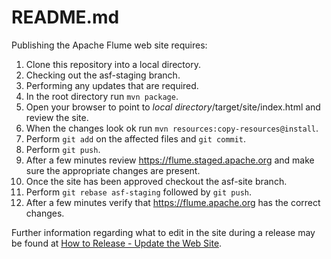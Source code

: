 # README.md

Publishing the Apache Flume web site requires:

1. Clone this repository into a local directory.
2. Checking out the asf-staging branch.
3. Performing any updates that are required.
4. In the root directory run `mvn package`.
5. Open your browser to point to *local directory*/target/site/index.html and review the site.
6. When the changes look ok run `mvn resources:copy-resources@install`.
7. Perform `git add` on the affected files and `git commit`.
8. Perform `git push`.
9. After a few minutes review https://flume.staged.apache.org and make sure the appropriate changes are present.
10. Once the site has been approved checkout the asf-site branch. 
11. Perform `git rebase asf-staging` followed by `git push`.
12. After a few minutes verify that https://flume.apache.org has the correct changes.

Further information regarding what to edit in the site during a release may be found at 
[How to Release - Update the Web Site](https://cwiki.apache.org/confluence/display/FLUME/How+to+Release#HowtoRelease-Updatethewebsite).
